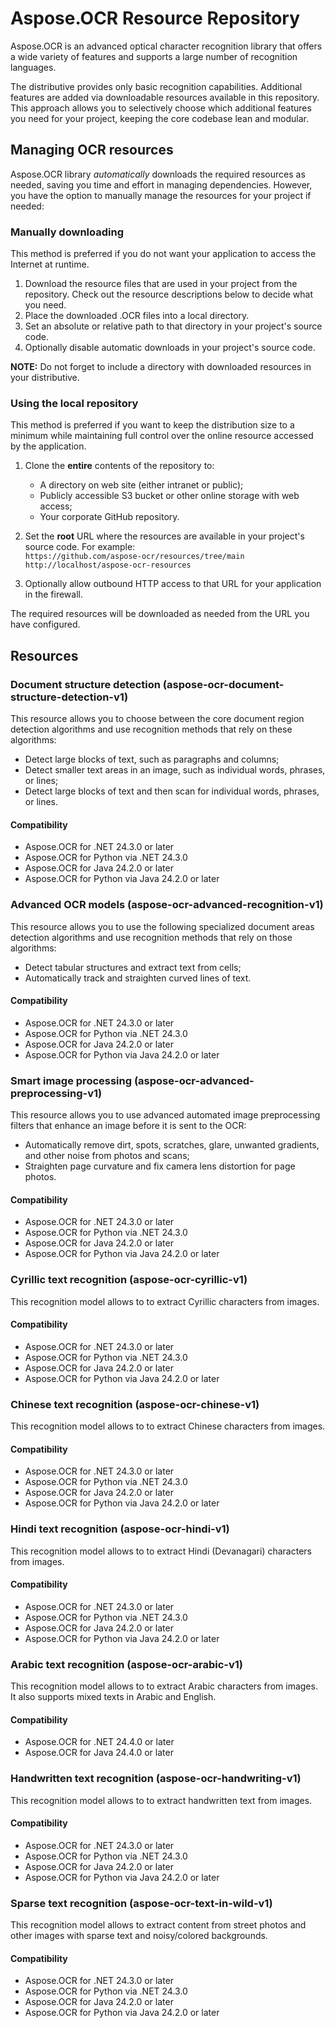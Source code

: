 # Aspose.OCR Resource Repository

Aspose.OCR is an advanced optical character recognition library that offers a wide variety of features and supports a large number of recognition languages.

The distributive provides only basic recognition capabilities. Additional features are added via downloadable resources available in this repository. This approach allows you to selectively choose which additional features you need for your project, keeping the core codebase lean and modular.

## Managing OCR resources

Aspose.OCR library _automatically_ downloads the required resources as needed, saving you time and effort in managing dependencies. However, you have the option to manually manage the resources for your project if needed:

### Manually downloading

This method is preferred if you do not want your application to access the Internet at runtime.

1. Download the resource files that are used in your project from the repository. Check out the resource descriptions below to decide what you need.
2. Place the downloaded .OCR files into a local directory.
3. Set an absolute or relative path to that directory in your project's source code.
4. Optionally disable automatic downloads in your project's source code.

**NOTE:** Do not forget to include a directory with downloaded resources in your distributive.

### Using the local repository

This method is preferred if you want to keep the distribution size to a minimum while maintaining full control over the online resource accessed by the application.

1. Clone the **entire** contents of the repository to:

    - A directory on web site (either intranet or public);
    - Publicly accessible S3 bucket or other online storage with web access;
    - Your corporate GitHub repository.

2. Set the **root** URL where the resources are available in your project's source code. For example:  
   `https://github.com/aspose-ocr/resources/tree/main`  
   `http://localhost/aspose-ocr-resources`

3. Optionally allow outbound HTTP access to that URL for your application in the firewall.

The required resources will be downloaded as needed from the URL you have configured.

## Resources

### Document structure detection (aspose-ocr-document-structure-detection-v1)

This resource allows you to choose between the core document region detection algorithms and use recognition methods that rely on these algorithms:

- Detect large blocks of text, such as paragraphs and columns;
- Detect smaller text areas in an image, such as individual words, phrases, or lines;
- Detect large blocks of text and then scan for individual words, phrases, or lines.

#### Compatibility

- Aspose.OCR for .NET 24.3.0 or later
- Aspose.OCR for Python via .NET 24.3.0
- Aspose.OCR for Java 24.2.0 or later
- Aspose.OCR for Python via Java 24.2.0 or later

### Advanced OCR models (aspose-ocr-advanced-recognition-v1)

This resource allows you to use the following specialized document areas detection algorithms and use recognition methods that rely on those algorithms:

- Detect tabular structures and extract text from cells;
- Automatically track and straighten curved lines of text.

#### Compatibility

- Aspose.OCR for .NET 24.3.0 or later
- Aspose.OCR for Python via .NET 24.3.0
- Aspose.OCR for Java 24.2.0 or later
- Aspose.OCR for Python via Java 24.2.0 or later

### Smart image processing (aspose-ocr-advanced-preprocessing-v1)

This resource allows you to use advanced automated image preprocessing filters that enhance an image before it is sent to the OCR:

- Automatically remove dirt, spots, scratches, glare, unwanted gradients, and other noise from photos and scans;
- Straighten page curvature and fix camera lens distortion for page photos.

#### Compatibility

- Aspose.OCR for .NET 24.3.0 or later
- Aspose.OCR for Python via .NET 24.3.0
- Aspose.OCR for Java 24.2.0 or later
- Aspose.OCR for Python via Java 24.2.0 or later

### Cyrillic text recognition (aspose-ocr-cyrillic-v1)

This recognition model allows to to extract Cyrillic characters from images.

#### Compatibility

- Aspose.OCR for .NET 24.3.0 or later
- Aspose.OCR for Python via .NET 24.3.0
- Aspose.OCR for Java 24.2.0 or later
- Aspose.OCR for Python via Java 24.2.0 or later

### Chinese text recognition (aspose-ocr-chinese-v1)

This recognition model allows to to extract Chinese characters from images.

#### Compatibility

- Aspose.OCR for .NET 24.3.0 or later
- Aspose.OCR for Python via .NET 24.3.0
- Aspose.OCR for Java 24.2.0 or later
- Aspose.OCR for Python via Java 24.2.0 or later

### Hindi text recognition (aspose-ocr-hindi-v1)

This recognition model allows to to extract Hindi (Devanagari) characters from images.

#### Compatibility

- Aspose.OCR for .NET 24.3.0 or later
- Aspose.OCR for Python via .NET 24.3.0
- Aspose.OCR for Java 24.2.0 or later
- Aspose.OCR for Python via Java 24.2.0 or later

### Arabic text recognition (aspose-ocr-arabic-v1)

This recognition model allows to to extract Arabic characters from images. It also supports mixed texts in Arabic and English.

#### Compatibility

- Aspose.OCR for .NET 24.4.0 or later
- Aspose.OCR for Java 24.4.0 or later

### Handwritten text recognition (aspose-ocr-handwriting-v1)

This recognition model allows to to extract handwritten text from images.

#### Compatibility

- Aspose.OCR for .NET 24.3.0 or later
- Aspose.OCR for Python via .NET 24.3.0
- Aspose.OCR for Java 24.2.0 or later
- Aspose.OCR for Python via Java 24.2.0 or later

### Sparse text recognition (aspose-ocr-text-in-wild-v1)

This recognition model allows to extract content from street photos and other images with sparse text and noisy/colored backgrounds.

#### Compatibility

- Aspose.OCR for .NET 24.3.0 or later
- Aspose.OCR for Python via .NET 24.3.0
- Aspose.OCR for Java 24.2.0 or later
- Aspose.OCR for Python via Java 24.2.0 or later
